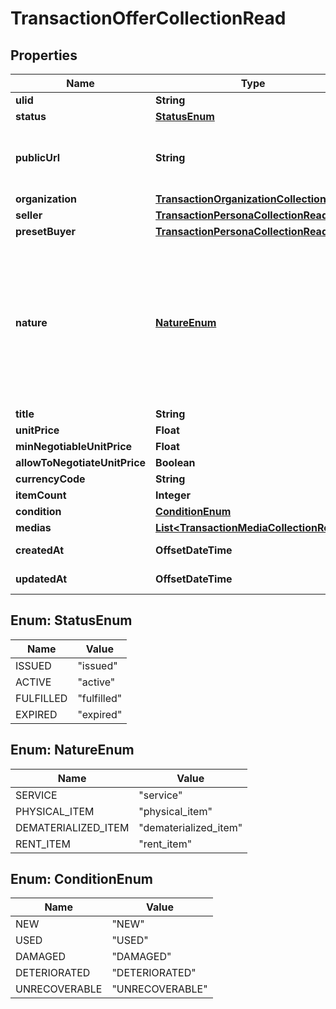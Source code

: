 

# TransactionOfferCollectionRead



## Properties

| Name | Type | Description | Notes |
|------------ | ------------- | ------------- | -------------|
|**ulid** | **String** |  |  |
|**status** | [**StatusEnum**](#StatusEnum) |  |  |
|**publicUrl** | **String** | The public URL for your Ad/Offer on your marketplace. |  [optional] |
|**organization** | [**TransactionOrganizationCollectionRead**](TransactionOrganizationCollectionRead.md) |  |  [optional] |
|**seller** | [**TransactionPersonaCollectionRead**](TransactionPersonaCollectionRead.md) |  |  |
|**presetBuyer** | [**TransactionPersonaCollectionRead**](TransactionPersonaCollectionRead.md) |  |  [optional] |
|**nature** | [**NatureEnum**](#NatureEnum) | This WILL affect the assigned workflow. Choosing service will disable delivery for example. Refer to our technical hub for more information. |  [optional] |
|**title** | **String** |  |  [optional] |
|**unitPrice** | **Float** |  |  [optional] |
|**minNegotiableUnitPrice** | **Float** |  |  [optional] |
|**allowToNegotiateUnitPrice** | **Boolean** |  |  [optional] |
|**currencyCode** | **String** |  |  [optional] |
|**itemCount** | **Integer** |  |  [optional] |
|**condition** | [**ConditionEnum**](#ConditionEnum) |  |  [optional] |
|**medias** | [**List&lt;TransactionMediaCollectionRead&gt;**](TransactionMediaCollectionRead.md) |  |  |
|**createdAt** | **OffsetDateTime** |  |  [optional] [readonly] |
|**updatedAt** | **OffsetDateTime** |  |  [optional] [readonly] |



## Enum: StatusEnum

| Name | Value |
|---- | -----|
| ISSUED | &quot;issued&quot; |
| ACTIVE | &quot;active&quot; |
| FULFILLED | &quot;fulfilled&quot; |
| EXPIRED | &quot;expired&quot; |



## Enum: NatureEnum

| Name | Value |
|---- | -----|
| SERVICE | &quot;service&quot; |
| PHYSICAL_ITEM | &quot;physical_item&quot; |
| DEMATERIALIZED_ITEM | &quot;dematerialized_item&quot; |
| RENT_ITEM | &quot;rent_item&quot; |



## Enum: ConditionEnum

| Name | Value |
|---- | -----|
| NEW | &quot;NEW&quot; |
| USED | &quot;USED&quot; |
| DAMAGED | &quot;DAMAGED&quot; |
| DETERIORATED | &quot;DETERIORATED&quot; |
| UNRECOVERABLE | &quot;UNRECOVERABLE&quot; |



